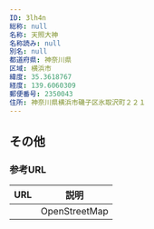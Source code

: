 ```yaml
---
ID: 3lh4n
総称: null
名称: 天照大神
名称読み: null
別名: null
都道府県: 神奈川県
区域: 横浜市
緯度: 35.3618767
経度: 139.6060309
郵便番号: 2350043
住所: 神奈川県横浜市磯子区氷取沢町２２１
---
```


## その他

### 参考URL

| URL | 説明          |
| --- | ------------- |
|     | OpenStreetMap |
